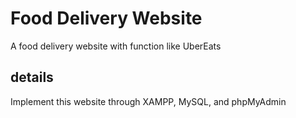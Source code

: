 # Food Delivery Website
A food delivery website with function like UberEats

## details

Implement this website through XAMPP, MySQL, and phpMyAdmin